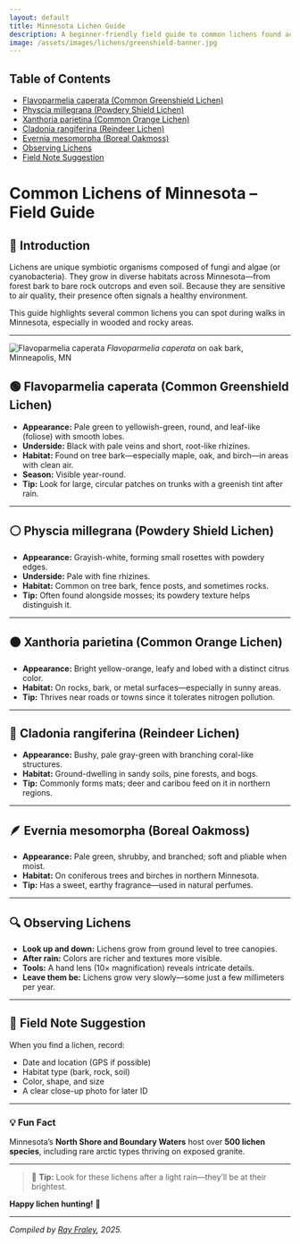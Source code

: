 ```yaml
---
layout: default
title: Minnesota Lichen Guide
description: A beginner-friendly field guide to common lichens found across Minnesota forests, rocks, and bogs.
image: /assets/images/lichens/greenshield-banner.jpg
---
```


## Table of Contents
- [Flavoparmelia caperata (Common Greenshield Lichen)](#flavoparmelia-caperata-common-greenshield-lichen)
- [Physcia millegrana (Powdery Shield Lichen)](#physcia-millegrana-powdery-shield-lichen)
- [Xanthoria parietina (Common Orange Lichen)](#xanthoria-parietina-common-orange-lichen)
- [Cladonia rangiferina (Reindeer Lichen)](#cladonia-rangiferina-reindeer-lichen)
- [Evernia mesomorpha (Boreal Oakmoss)](#evernia-mesomorpha-boreal-oakmoss)
- [Observing Lichens](#observing-lichens)
- [Field Note Suggestion](#field-note-suggestion)


# Common Lichens of Minnesota – Field Guide

## 🌿 Introduction
Lichens are unique symbiotic organisms composed of fungi and algae (or cyanobacteria). They grow in diverse habitats across Minnesota—from forest bark to bare rock outcrops and even soil. Because they are sensitive to air quality, their presence often signals a healthy environment.

This guide highlights several common lichens you can spot during walks in Minnesota, especially in wooded and rocky areas.

---
![Flavoparmelia caperata](../assets/images/lichens/flavoparmelia_caperata.jpg)
*Flavoparmelia caperata* on oak bark, Minneapolis, MN

## 🟢 **Flavoparmelia caperata (Common Greenshield Lichen)**
- **Appearance:** Pale green to yellowish-green, round, and leaf-like (foliose) with smooth lobes.
- **Underside:** Black with pale veins and short, root-like rhizines.
- **Habitat:** Found on tree bark—especially maple, oak, and birch—in areas with clean air.
- **Season:** Visible year-round.
- **Tip:** Look for large, circular patches on trunks with a greenish tint after rain.

---

## ⚪ **Physcia millegrana (Powdery Shield Lichen)**
- **Appearance:** Grayish-white, forming small rosettes with powdery edges.
- **Underside:** Pale with fine rhizines.
- **Habitat:** Common on tree bark, fence posts, and sometimes rocks.
- **Tip:** Often found alongside mosses; its powdery texture helps distinguish it.

---

## 🟠 **Xanthoria parietina (Common Orange Lichen)**
- **Appearance:** Bright yellow-orange, leafy and lobed with a distinct citrus color.
- **Habitat:** On rocks, bark, or metal surfaces—especially in sunny areas.
- **Tip:** Thrives near roads or towns since it tolerates nitrogen pollution.

---

## 🩶 **Cladonia rangiferina (Reindeer Lichen)**
- **Appearance:** Bushy, pale gray-green with branching coral-like structures.
- **Habitat:** Ground-dwelling in sandy soils, pine forests, and bogs.
- **Tip:** Commonly forms mats; deer and caribou feed on it in northern regions.

---

## 🪶 **Evernia mesomorpha (Boreal Oakmoss)**
- **Appearance:** Pale green, shrubby, and branched; soft and pliable when moist.
- **Habitat:** On coniferous trees and birches in northern Minnesota.
- **Tip:** Has a sweet, earthy fragrance—used in natural perfumes.

---

## 🔍 Observing Lichens
- **Look up and down:** Lichens grow from ground level to tree canopies.
- **After rain:** Colors are richer and textures more visible.
- **Tools:** A hand lens (10× magnification) reveals intricate details.
- **Leave them be:** Lichens grow very slowly—some just a few millimeters per year.

---

## 📸 Field Note Suggestion
When you find a lichen, record:
- Date and location (GPS if possible)
- Habitat type (bark, rock, soil)
- Color, shape, and size
- A clear close-up photo for later ID

---

### 💡 Fun Fact
Minnesota’s **North Shore and Boundary Waters** host over **500 lichen species**, including rare arctic types thriving on exposed granite.

---
> 🧭 **Tip:** Look for these lichens after a light rain—they’ll be at their brightest.

**Happy lichen hunting!** 🌲

---
_Compiled by [Ray Fraley](https://www.rayfraley.com), 2025._

